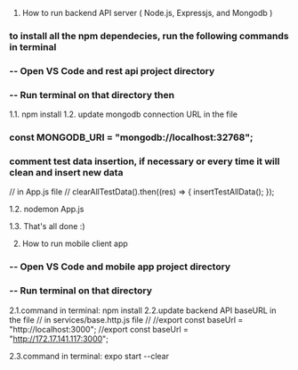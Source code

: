 1. How to run backend API server ( Node.js, Expressjs, and Mongodb )

### to install all the npm dependecies, run the following commands in terminal

### -- Open VS Code and rest api project directory

### -- Run terminal on that directory then

1.1. npm install
1.2. update mongodb connection URL in the file

### const MONGODB_URI = "mongodb://localhost:32768";

### comment test data insertion, if necessary or every time it will clean and insert new data

//
in App.js file
//
clearAllTestData().then((res) => {
insertTestAllData();
});

1.2. nodemon App.js

1.3. That's all done :)

2. How to run mobile client app

### -- Open VS Code and mobile app project directory

### -- Run terminal on that directory

2.1.command in terminal: npm install
2.2.update backend API baseURL in the file
//
in services/base.http.js file
//
//export const baseUrl = "http://localhost:3000";
//export const baseUrl = "http://172.17.141.117:3000";

2.3.command in terminal: expo start --clear
